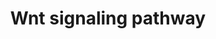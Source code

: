 ---
annotations:
- type: Pathway Ontology
  value: Wnt signaling pathway
authors:
- M.Lieberman
- MaintBot
- M.Ramirez
- Thomas
- Ddigles
- L Dupuis
- Eweitz
description: 'Wnt proteins are secreted morphogens that are required for basic developmental
  processes, such as cell-fate specification, progenitor-cell proliferation and the
  control of asymmetric cell division, in many different species and organs. There
  are at least three different Wnt pathways: the canonical pathway, the planar cell
  polarity (PCP) pathway and the Wnt/Ca2+ pathway. In the canonical Wnt pathway, the
  major effect of Wnt ligand binding to its receptor is the stabilization of cytoplasmic
  beta-catenin through inhibition of the bea-catenin degradation complex. Beta-catenin
  is then free to enter the nucleus and activate Wnt-regulated genes through its interaction
  with TCF (T-cell factor) family transcription factors and concomitant recruitment
  of coactivators. Planar cell polarity (PCP) signaling leads to the activation of
  the small GTPases RHOA (RAS homologue gene-family member A) and RAC1, which activate
  the stress kinase JNK (Jun N-terminal kinase) and ROCK (RHO-associated coiled-coil-containing
  protein kinase 1) and leads to remodelling of the cytoskeleton and changes in cell
  adhesion and motility. WNT-Ca2+ signalling is mediated through G proteins and phospholipases
  and leads to transient increases in cytoplasmic free calcium that subsequently activate
  the kinase PKC (protein kinase C) and CAMKII (calcium calmodulin mediated kinase
  II) and the phosphatase calcineurin.  Source: [http://www.genome.jp/kegg/pathway/hsa/hsa04310.html
  KEGG].'
last-edited: 2021-05-23
organisms:
- Rattus norvegicus
redirect_from:
- /index.php/Pathway:WP564
- /instance/WP564
schema-jsonld:
- '@context': https://schema.org/
  '@id': https://wikipathways.github.io/pathways/WP564.html
  '@type': Dataset
  creator:
    '@type': Organization
    name: WikiPathways
  description: 'Wnt proteins are secreted morphogens that are required for basic developmental
    processes, such as cell-fate specification, progenitor-cell proliferation and
    the control of asymmetric cell division, in many different species and organs.
    There are at least three different Wnt pathways: the canonical pathway, the planar
    cell polarity (PCP) pathway and the Wnt/Ca2+ pathway. In the canonical Wnt pathway,
    the major effect of Wnt ligand binding to its receptor is the stabilization of
    cytoplasmic beta-catenin through inhibition of the bea-catenin degradation complex.
    Beta-catenin is then free to enter the nucleus and activate Wnt-regulated genes
    through its interaction with TCF (T-cell factor) family transcription factors
    and concomitant recruitment of coactivators. Planar cell polarity (PCP) signaling
    leads to the activation of the small GTPases RHOA (RAS homologue gene-family member
    A) and RAC1, which activate the stress kinase JNK (Jun N-terminal kinase) and
    ROCK (RHO-associated coiled-coil-containing protein kinase 1) and leads to remodelling
    of the cytoskeleton and changes in cell adhesion and motility. WNT-Ca2+ signalling
    is mediated through G proteins and phospholipases and leads to transient increases
    in cytoplasmic free calcium that subsequently activate the kinase PKC (protein
    kinase C) and CAMKII (calcium calmodulin mediated kinase II) and the phosphatase
    calcineurin.  Source: [http://www.genome.jp/kegg/pathway/hsa/hsa04310.html KEGG].'
  keywords:
  - Wnt2
  - Apc
  - Wnt4
  - Myc
  - Prkci
  - Prkcz
  - Rhoa
  - Ppp2r5c
  - Fzd9
  - Wnt2b
  - FZD3
  - Mapk10
  - Gsk3b
  - Fzd8
  - Rac1
  - Dvl3
  - Prkd1
  - Ppp2r5e
  - Jun
  - Plau
  - Prkcq
  - Wnt5b
  - Sfrp4
  - Wnt10b
  - TCF-1/LEF
  - Fzd2
  - DVL2
  - Wnt3
  - Prkcd
  - Mapk9
  - Wnt11
  - Prkca
  - Wnt16
  - Wnt3a
  - Fzd6
  - Prkce
  - Wnt7b
  - Wnt1
  - Prkcg
  - Pafah1b1
  - Fzd5
  - Dvl1
  - Wnt7a
  - Prkcb
  - FZD7
  - Ccnd2
  - FRAT1
  - Fosl1
  - Prkch
  - Ldlr
  - Ctnnb1
  - Wnt5a
  - Axin1
  - Ccnd1
  - Wnt10a
  - Wnt6
  - Csnk1e
  - FZD10
  - Fbxw2
  - Ccnd3
  - Fzd1
  license: CC0
  name: Wnt signaling pathway
seo: CreativeWork
title: Wnt signaling pathway
wpid: WP564
---